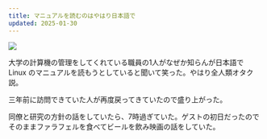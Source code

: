 ```yaml
---
title: マニュアルを読むのはやはり日本語で
updated: 2025-01-30
---
```

![](https://i.imgur.com/rJBl9rn.jpeg)


大学の計算機の管理をしてくれている職員の1人がなぜか知らんが日本語で Linux のマニュアルを読もうとしていると聞いて笑った。やはり全人類オタク説。

三年前に訪問できていた人が再度戻ってきていたので盛り上がった。

同僚と研究の方針の話をしていたら、7時過ぎていた。ゲストの初日だったのでそのままファラフェルを食べてビールを飲み映画の話をしていた。